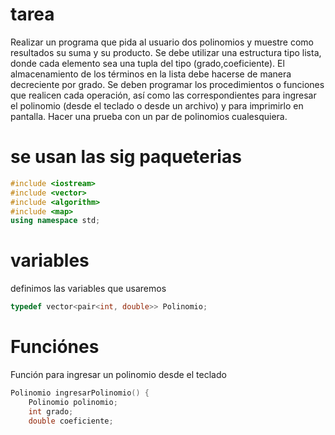 # tarea
Realizar un programa que pida al usuario dos polinomios y muestre como resultados su suma y su producto.
Se debe utilizar una estructura tipo lista, donde cada elemento sea una tupla del tipo (grado,coeficiente).
El almacenamiento de los términos en la lista debe hacerse de manera decreciente por grado.
Se deben programar los procedimientos o funciones que realicen cada operación, así como las correspondientes para ingresar el polinomio (desde el teclado o desde un archivo) y para imprimirlo en pantalla.
Hacer una prueba con un par de polinomios cualesquiera.
# se usan las sig paqueterias

```cpp
#include <iostream>
#include <vector>
#include <algorithm>
#include <map>
using namespace std;
```
# variables
definimos las variables que usaremos
```cpp
typedef vector<pair<int, double>> Polinomio;
```

# Funciónes
 Función para ingresar un polinomio desde el teclado
```cpp
Polinomio ingresarPolinomio() {
    Polinomio polinomio;
    int grado;
    double coeficiente;
```
